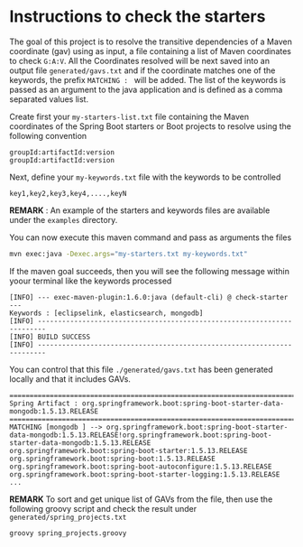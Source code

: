# Instructions to check the starters

The goal of this project is to resolve the transitive dependencies of a Maven coordinate (gav) using as input, a file containing a list of Maven coordinates to check `G:A:V`.
All the Coordinates resolved will be next saved into an output file `generated/gavs.txt` and if the coordinate matches one of the keywords, the prefix `MATCHING : ` will be added.
The list of the keywords is passed as an argument to the java application and is defined as a comma separated values list. 

Create first your `my-starters-list.txt` file containing the Maven coordinates of the Spring Boot starters or Boot projects to resolve using the following convention 

  ```
  groupId:artifactId:version
  groupId:artifactId:version
  ```  

Next, define your `my-keywords.txt` file with the keywords to be controlled

  ```
  key1,key2,key3,key4,....,keyN
  ```

**REMARK** : An example of the starters and keywords files are available under the `examples` directory.

You can now execute this maven command and pass as arguments the files

  ```bash
  mvn exec:java -Dexec.args="my-starters.txt my-keywords.txt"
  ```

If the maven goal succeeds, then you will see the following message within yoour terminal like the keywords processed

  ```
  [INFO] --- exec-maven-plugin:1.6.0:java (default-cli) @ check-starter ---
  Keywords : [eclipselink, elasticsearch, mongodb]
  [INFO] ------------------------------------------------------------------------
  [INFO] BUILD SUCCESS
  [INFO] ------------------------------------------------------------------------
  ```
  
You can control that this file `./generated/gavs.txt` has been generated locally
and that it includes GAVs.
  
  
  ```
  ====================================================================================================
  Spring Artifact : org.springframework.boot:spring-boot-starter-data-mongodb:1.5.13.RELEASE
  ====================================================================================================
  MATCHING [mongodb ] --> org.springframework.boot:spring-boot-starter-data-mongodb:1.5.13.RELEASE!org.springframework.boot:spring-boot-starter-data-mongodb:1.5.13.RELEASE
  org.springframework.boot:spring-boot-starter:1.5.13.RELEASE
  org.springframework.boot:spring-boot:1.5.13.RELEASE
  org.springframework.boot:spring-boot-autoconfigure:1.5.13.RELEASE
  org.springframework.boot:spring-boot-starter-logging:1.5.13.RELEASE
  ...
  ```

**REMARK** To sort and get unique list of GAVs from the file, then use the following groovy script and check the result under `generated/spring_projects.txt`  

  ```
  groovy spring_projects.groovy
  ```